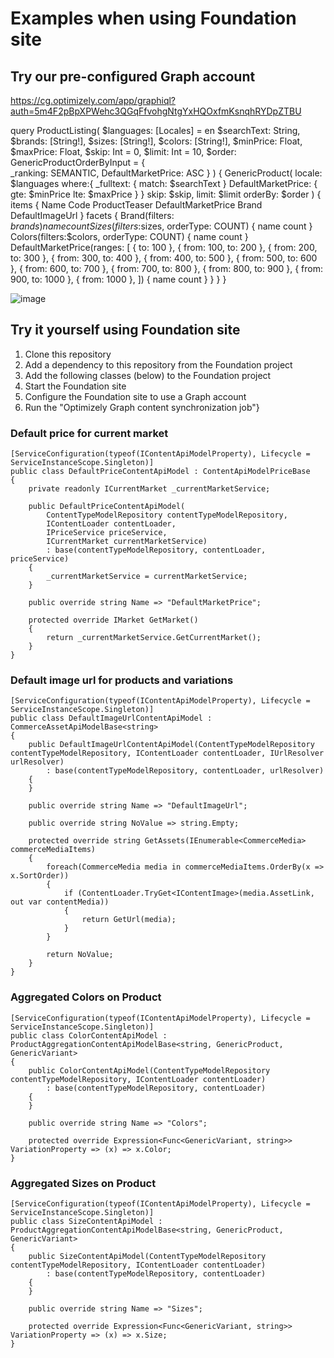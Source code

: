 # Examples when using Foundation site

## Try our pre-configured Graph account
https://cg.optimizely.com/app/graphiql?auth=5m4F2pBpXPWehc3QGqFfvohgNtgYxHQOxfmKsnqhRYDpZTBU

query ProductListing(
  $languages: [Locales] = en
  $searchText: String,
  $brands: [String!],
  $sizes: [String!],
  $colors: [String!],
  $minPrice: Float,
  $maxPrice: Float,
  $skip: Int = 0,
  $limit: Int = 10,
  $order: GenericProductOrderByInput = {       
    _ranking: SEMANTIC,
    DefaultMarketPrice: ASC 
  }
)
{
  GenericProduct(
    locale: $languages
    where:{
      _fulltext: {
        match: $searchText
      }
      DefaultMarketPrice: {
        gte: $minPrice
        lte: $maxPrice
      }
    }
    skip: $skip,
    limit: $limit
    orderBy: $order
  ) {
    items {
      Name
      Code
      ProductTeaser
      DefaultMarketPrice
      Brand
      DefaultImageUrl
    }
    facets {
      Brand(filters: $brands) {
        name
        count
      }
      Sizes(filters:$sizes, orderType: COUNT) {
        name
        count
      }
      Colors(filters:$colors, orderType: COUNT) {
        name
        count
      }
      DefaultMarketPrice(ranges: [
        { to: 100 },
        { from: 100, to: 200 },
        { from: 200, to: 300 },
        { from: 300, to: 400 },
        { from: 400, to: 500 },
        { from: 500, to: 600 },
        { from: 600, to: 700 },
        { from: 700, to: 800 },
        { from: 800, to: 900 },
        { from: 900, to: 1000 },
        { from: 1000 },
      ]) {
        name
        count
      }
    }
  }
}

![image](https://github.com/jonasbergqvist/GraphCommerceIntegration/assets/1702570/6539b422-5b8e-4187-8c6c-910bc1130957)

## Try it yourself using Foundation site
1. Clone this repository
2. Add a dependency to this repository from the Foundation project
3. Add the following classes (below) to the Foundation project
4. Start the Foundation site
5. Configure the Foundation site to use a Graph account
6. Run the "Optimizely Graph content synchronization job"}

### Default price for current market
    [ServiceConfiguration(typeof(IContentApiModelProperty), Lifecycle = ServiceInstanceScope.Singleton)]
    public class DefaultPriceContentApiModel : ContentApiModelPriceBase
    {
        private readonly ICurrentMarket _currentMarketService;

        public DefaultPriceContentApiModel(
            ContentTypeModelRepository contentTypeModelRepository,
            IContentLoader contentLoader,
            IPriceService priceService,
            ICurrentMarket currentMarketService)
            : base(contentTypeModelRepository, contentLoader, priceService)
        {
            _currentMarketService = currentMarketService;
        }

        public override string Name => "DefaultMarketPrice";

        protected override IMarket GetMarket()
        {
            return _currentMarketService.GetCurrentMarket();
        }
    }

### Default image url for products and variations
    [ServiceConfiguration(typeof(IContentApiModelProperty), Lifecycle = ServiceInstanceScope.Singleton)]
    public class DefaultImageUrlContentApiModel : CommerceAssetApiModelBase<string>
    {
        public DefaultImageUrlContentApiModel(ContentTypeModelRepository contentTypeModelRepository, IContentLoader contentLoader, IUrlResolver urlResolver)
            : base(contentTypeModelRepository, contentLoader, urlResolver)
        {
        }

        public override string Name => "DefaultImageUrl";

        public override string NoValue => string.Empty;

        protected override string GetAssets(IEnumerable<CommerceMedia> commerceMediaItems)
        {
            foreach(CommerceMedia media in commerceMediaItems.OrderBy(x => x.SortOrder))
            {
                if (ContentLoader.TryGet<IContentImage>(media.AssetLink, out var contentMedia))
                {
                    return GetUrl(media);
                }
            }

            return NoValue;
        }
    }

### Aggregated Colors on Product
    [ServiceConfiguration(typeof(IContentApiModelProperty), Lifecycle = ServiceInstanceScope.Singleton)]
    public class ColorContentApiModel : ProductAggregationContentApiModelBase<string, GenericProduct, GenericVariant>
    {
        public ColorContentApiModel(ContentTypeModelRepository contentTypeModelRepository, IContentLoader contentLoader)
            : base(contentTypeModelRepository, contentLoader)
        {
        }

        public override string Name => "Colors";

        protected override Expression<Func<GenericVariant, string>> VariationProperty => (x) => x.Color;
    }

### Aggregated Sizes on Product
    [ServiceConfiguration(typeof(IContentApiModelProperty), Lifecycle = ServiceInstanceScope.Singleton)]
    public class SizeContentApiModel : ProductAggregationContentApiModelBase<string, GenericProduct, GenericVariant>
    {
        public SizeContentApiModel(ContentTypeModelRepository contentTypeModelRepository, IContentLoader contentLoader)
            : base(contentTypeModelRepository, contentLoader)
        {
        }

        public override string Name => "Sizes";

        protected override Expression<Func<GenericVariant, string>> VariationProperty => (x) => x.Size;
    }
